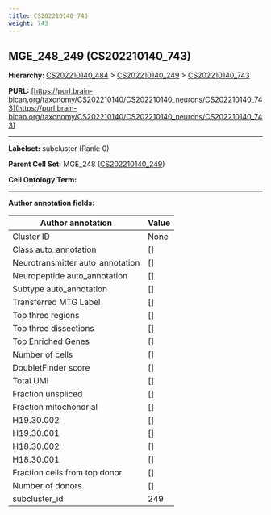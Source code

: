 ```yaml
---
title: CS202210140_743
weight: 743
---
```

## MGE_248_249 (CS202210140_743)
<b>Hierarchy: </b>
[CS202210140_484](../CS202210140_484) >
[CS202210140_249](../CS202210140_249) >
[CS202210140_743](../CS202210140_743)

**PURL:** [https://purl.brain-bican.org/taxonomy/CS202210140/CS202210140_neurons/CS202210140_743](https://purl.brain-bican.org/taxonomy/CS202210140/CS202210140_neurons/CS202210140_743)

---


**Labelset:** subcluster (Rank: 0)

**Parent Cell Set:** MGE_248 ([CS202210140_249](../CS202210140_249))



**Cell Ontology Term:** 

[MARKER GENES.]: #


---

[TRANSFERRED ANNOTATIONS.]: #


[AUTHOR ANNOTATION FIELDS.]: #


**Author annotation fields:**

| Author annotation | Value |
|-------------------|-------|
|Cluster ID|None|
|Class auto_annotation|[]|
|Neurotransmitter auto_annotation|[]|
|Neuropeptide auto_annotation|[]|
|Subtype auto_annotation|[]|
|Transferred MTG Label|[]|
|Top three regions|[]|
|Top three dissections|[]|
|Top Enriched Genes|[]|
|Number of cells|[]|
|DoubletFinder score|[]|
|Total UMI|[]|
|Fraction unspliced|[]|
|Fraction mitochondrial|[]|
|H19.30.002|[]|
|H19.30.001|[]|
|H18.30.002|[]|
|H18.30.001|[]|
|Fraction cells from top donor|[]|
|Number of donors|[]|
|subcluster_id|249|
